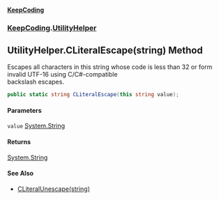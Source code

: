 #### [KeepCoding](index.md 'index')
### [KeepCoding](KeepCoding.md 'KeepCoding').[UtilityHelper](UtilityHelper.md 'KeepCoding.UtilityHelper')
## UtilityHelper.CLiteralEscape(string) Method
Escapes all characters in this string whose code is less than 32 or form invalid UTF-16 using C/C#-compatible  
backslash escapes.
```csharp
public static string CLiteralEscape(this string value);
```
#### Parameters
<a name='KeepCoding.UtilityHelper.CLiteralEscape(string).value'></a>
`value` [System.String](https://docs.microsoft.com/en-us/dotnet/api/System.String 'System.String')  
  
#### Returns
[System.String](https://docs.microsoft.com/en-us/dotnet/api/System.String 'System.String')  
#### See Also
- [CLiteralUnescape(string)](UtilityHelper.CLiteralUnescape.pFmCTOLq7HIQx+ORfN3ByQ.md 'KeepCoding.UtilityHelper.CLiteralUnescape(string)')
